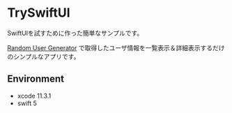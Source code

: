TrySwiftUI
============

SwiftUIを試すために作った簡単なサンプルです。

[Random User Generator][random-user] で取得したユーザ情報を一覧表示＆詳細表示するだけのシンプルなアプリです。

Environment
------------

- xcode 11.3.1
- swift 5


[random-user]: https://randomuser.me